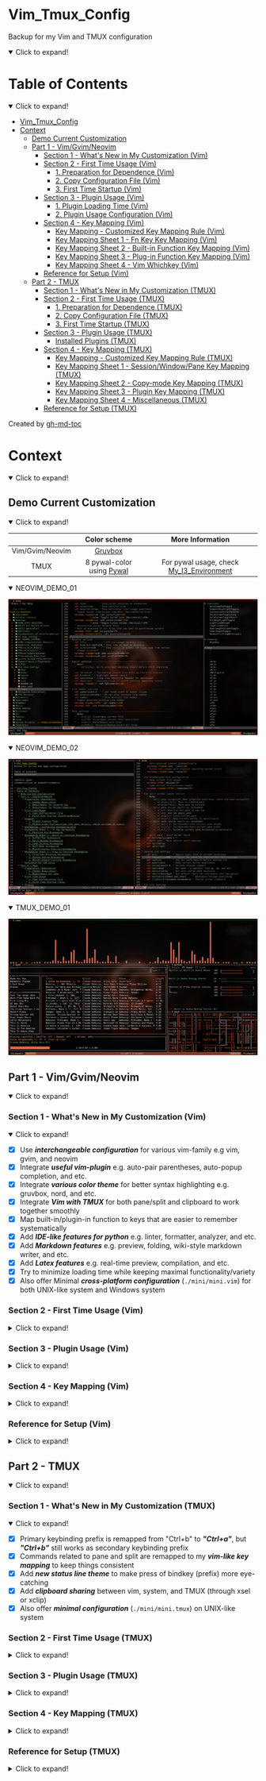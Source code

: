 # Vim_Tmux_Config
Backup for my Vim and TMUX configuration

<details open>
<summary>Click to expand!</summary>

Table of Contents
=================
<details open>
<summary>Click to expand!</summary>

* [Vim_Tmux_Config](#vim_tmux_config)
* [Context](#context)
   * [Demo Current Customization](#demo-current-customization)
   * [Part 1 - Vim/Gvim/Neovim](#part-1---vimgvimneovim)
      * [Section 1 - What's New in My Customization (Vim)](#section-1---whats-new-in-my-customization-vim)
      * [Section 2 - First Time Usage (Vim)](#section-2---first-time-usage-vim)
         * [1. Preparation for Dependence (Vim)](#1-preparation-for-dependence-vim)
         * [2. Copy Configuration File (Vim)](#2-copy-configuration-file-vim)
         * [3. First Time Startup (Vim)](#3-first-time-startup-vim)
      * [Section 3 - Plugin Usage (Vim)](#section-3---plugin-usage-vim)
         * [1. Plugin Loading Time (Vim)](#1-plugin-loading-time-vim)
         * [2. Plugin Usage Configuration (Vim)](#2-plugin-usage-configuration-vim)
      * [Section 4 - Key Mapping (Vim)](#section-4---key-mapping-vim)
         * [Key Mapping - Customized Key Mapping Rule (Vim)](#key-mapping---customized-key-mapping-rule-vim)
         * [Key Mapping Sheet 1 - Fn Key Key Mapping (Vim)](#key-mapping-sheet-1---fn-key-key-mapping-vim)
         * [Key Mapping Sheet 2 - Built-in Function Key Mapping (Vim)](#key-mapping-sheet-2---built-in-function-key-mapping-vim)
         * [Key Mapping Sheet 3 - Plug-in Function Key Mapping (Vim)](#key-mapping-sheet-3---plug-in-function-key-mapping-vim)
         * [Key Mapping Sheet 4 - Vim Whichkey (Vim)](#key-mapping-sheet-4---vim-whichkey-vim)
      * [Reference for Setup (Vim)](#reference-for-setup-vim)
   * [Part 2 - TMUX](#part-2---tmux)
      * [Section 1 - What's New in My Customization (TMUX)](#section-1---whats-new-in-my-customization-tmux)
      * [Section 2 - First Time Usage (TMUX)](#section-2---first-time-usage-tmux)
         * [1. Preparation for Dependence (TMUX)](#1-preparation-for-dependence-tmux)
         * [2. Copy Configuration File (TMUX)](#2-copy-configuration-file-tmux)
         * [3. First Time Startup (TMUX)](#3-first-time-startup-tmux)
      * [Section 3 - Plugin Usage (TMUX)](#section-3---plugin-usage-tmux)
         * [Installed Plugins (TMUX)](#installed-plugins-tmux)
      * [Section 4 - Key Mapping (TMUX)](#section-4---key-mapping-tmux)
         * [Key Mapping - Customized Key Mapping Rule (TMUX)](#key-mapping---customized-key-mapping-rule-tmux)
         * [Key Mapping Sheet 1 - Session/Window/Pane Key Mapping (TMUX)](#key-mapping-sheet-1---sessionwindowpane-key-mapping-tmux)
         * [Key Mapping Sheet 2 - Copy-mode Key Mapping (TMUX)](#key-mapping-sheet-2---copy-mode-key-mapping-tmux)
         * [Key Mapping Sheet 3 - Plugin Key Mapping (TMUX)](#key-mapping-sheet-3---plugin-key-mapping-tmux)
         * [Key Mapping Sheet 4 - Miscellaneous (TMUX)](#key-mapping-sheet-4---miscellaneous-tmux)
      * [Reference for Setup (TMUX)](#reference-for-setup-tmux)

Created by [gh-md-toc](https://github.com/ekalinin/github-markdown-toc)

</details>

# Context
<details open>
<summary>Click to expand!</summary>

## Demo Current Customization
<details open>
<summary>Click to expand!</summary>

|                 | Color scheme                                                     | More Information                                                                           |
| :-------------: | :--------------------------------------------------------------: | :----------------------------------------------------------------------------------------: |
| Vim/Gvim/Neovim | [Gruvbox](https://github.com/morhetz/gruvbox)                    |                                                                                            |
| TMUX            | 8 pywal-color using [Pywal](https://github.com/dylanaraps/pywal) | For pywal usage, check [My_I3_Environment](https://github.com/JordanWu1997/I3_Sway_Config) |

<details open>
<summary>NEOVIM_DEMO_01</summary>

![alt text](./demo/NEOVIM_DEMO_01.png "Title")

</details>

<details open>
<summary>NEOVIM_DEMO_02</summary>

![alt text](./demo/NEOVIM_DEMO_02.png "Title")

</details>

<details open>
<summary>TMUX_DEMO_01</summary>

![alt text](./demo/TMUX_DEMO_01.png "Title")

</details>
</details>

## Part 1 - Vim/Gvim/Neovim
<details open>
<summary>Click to expand!</summary>

### Section 1 - What's New in My Customization (Vim)
<details open>
<summary>Click to expand!</summary>

- [x] Use **_interchangeable configuration_** for various vim-family e.g vim, gvim, and neovim
- [x] Integrate **_useful vim-plugin_** e.g. auto-pair parentheses, auto-popup completion, and etc.
- [x] Integrate **_various color theme_** for better syntax highlighting e.g. gruvbox, nord, and etc.
- [x] Integrate **_Vim with TMUX_** for both pane/split and clipboard to work together smoothly
- [x] Map built-in/plugin-in function to keys that are easier to remember systematically
- [x] Add **_IDE-like features for python_** e.g. linter, formatter, analyzer, and etc.
- [x] Add **_Markdown features_** e.g. preview, folding, wiki-style markdown writer, and etc.
- [x] Add **_Latex features_** e.g. real-time preview, compilation, and etc.
- [x] Try to minimize loading time while keeping maximal functionality/variety
- [x] Also offer Minimal **_cross-platform configuration_** (`./mini/mini.vim`) for both UNIX-like system and Windows system

</details>

### Section 2 - First Time Usage (Vim)
<details>
<summary>Click to expand!</summary>

#### 1. Preparation for Dependence (Vim)

1. Common Requirement
- __Git__ [for plugin installation]
    ```bash
    #\ For Fedora
    dnf install git
    ```
- __Curl__ [for plugin manager setup]
    ```bash
    #\ For Fedora
    dnf install curl
    ```

2. Requirement for Diverse Vim
- __Vim__
    - version >= __7.0__
    - clipboard option is on (+clipboard) [for sharing system clipboard]
    - python3 option is on (+python3/dyn) [for python completion]
    ```bash
    #\ Check vim version and other options
    vim --version
    ```
- __Gvim__
    - version >= __7.0__
    - gvim already shipped with clipboard and python3 options
    ```bash
    #\ Check gvim version and other options
    vim --version
    ```
- __Neovim__
    - version >= __0.4__
    - neovim already shipped with clipboard and python3 options
    ```bash
    #\ Check nvim version and other options
    nvim --version
    ```
3. Requirement for Python Completion
- __ipython__ (version >= __7.20__) [python consoler]
    ```bash
    #\ Python3
    pip install ipython
    ```
- __jedi__ for jedi [python code analyzer]
    ```bash
    #\ Python3
    pip install jedi
    ```
- __pynvim__ for deoplete neovim plugin usage [python code analyzer]
    ```bash
    #\ Python3
    pip install pynvim
    ```
- __ipdb__ for ipdb [python breakpoint maker]
    ```bash
    #\ Python3
    pip install ipdb
    ```

4. Requirements for Basic Latex Compilation
- __texlive__ [latex suite]
    ```bash
    #\ For Fedora
    dnf install texlive-scheme-basic
    ```

5. Requirements for Latex/Markdown Viewer
- __Web browser with markdown extension__ (e.g. google-chrome, Firefox, and etc.) [for markdown preview]
    ```bash
    #\ For Fedora
    dnf install firefox
    ```
- __PDF viewer__ (e.g. zathura, Okular) [for latex preview]
    ```bash
    #\ For Fedora
    dnf install zathura*
    ```

#### 2. Copy Configuration File (Vim)
- __Vim/Gvim__
    1. copy `vimrc` to `$HOME` (current user's home)
    2. rename `vimrc` to `.vimrc`
    ```bash
    cp vimrc $HOME/.vimrc
    ```
- __Neovim__
    1. copy `vimrc` to `$HOME/.config/nvim` (create one if not exists)
    2. rename `vimrc` to `init.vim`
    ```bash
    mkdir -p $HOME/.config/nvim
    cp vimrc $HOME/.config/nvim/init.vim
    ```

#### 3. First Time Startup (Vim)
- Following installation should start automatically at the first time startup
    1. vim-plug (plug manager) installation via __curl__
        - If not working, try manually install vim-plug (also within this repository)
            ```bash
            #For vim/gvim
            cp -r vim/autoload $HOME/.vim
            #For neovim
            cp -r vim/autoload $HOME/.config/nvim
            ```
    2. vim plugin installation via __vim-plug__
        - If not working, try manually install vim-Plug
            ```bash
            #In vim command line mode
            :Pluginstall
            ```

</details>

### Section 3 - Plugin Usage (Vim)
<details>
<summary>Click to expand!</summary>

#### 1. Plugin Loading Time (Vim)
- Enable too much plugins may slow down your vim. You can check your loading time with following command
- For managing plugins enable/disable, see next section (Plugin usage configuration)
```bash
#For vim/gvim
vim --startuptime /tmp/startup.log FILE_TO_TEST +q && vim /tmp/startup.log
#For neovim
vim --startuptime /tmp/startup.log FILE_TO_TEST +q && vim /tmp/startup.log
```

#### 2. Plugin Usage Configuration (Vim)
for more details, check sections in vimrc

- Plugin usage can be configured in the first section of vimrc
    ```vim
    " ============================================================================
    " Vim and Neovim settings
    " ============================================================================
    " Select vim-plug to load, set GUI color (real color) support, and etc.
    " Assign 0 to disable plug option
    ```
- Detect using neovim or not (automatic detection)
    - Neovim is better for loading tons of plugins
    - Neovim configuration path is different from vim
    - If using vim, `vim-hug-neovim-rpc` plug will be loaded to bridge vim and neovim
    ```vim
    " Use vim or neovim (Auto-detect)
    let USING_NEOVIM = has('nvim')
    let USING_VIM = !USING_NEOVIM
    ```
- Check if using vim 8.0 or higher
    - If vim version is less than 8.0, some function is not available (e.g. terminal)
    - Required for
        - [Built-in] terminal mode
        - [Plug-in] vim-polyglot (multi-language support)
        - [Plug-in] ale (multi-languages syntax highlight)
    ```vim
    " Check if vim version >= 8.0 (also for neovim >= 0.5)
    let USING_VIM8 = 1
    ```
- Customize vim color scheme
    - For fancy symbol support, nerd font is needed (check https://github.com/ryanoasis/nerd-fonts )
    - For pywal theme support, pywal is needed (check https://github.com/dylanaraps/pywal ),
      also remember to change the directory path to your $HOME/.cache/wal
    ```vim
    " Customize vim theme (Include colorscheme and statusline)
    let USING_CUSTOMIZED_THEME = 1
    " Fancy symbols (Mainly affect lightline and nerdtree icon)
    let USING_FANCY_SYMBOLS = 1
    " Wal theme support (Xresources colortheme support, check pywal)
    "let USING_WAL_THEME = isdirectory('/home/jordankhwu/.cache/wal')
    let USING_WAL_THEME = 0
    ```
- Extra vim-plug
    - Extra plug for productivity (or enhance vim-built in function)
    - Including
        - [Plug-in] goyo (distraction-free editor)
        - [Plug-in] limelight (light-off with goyo)
        - [Plug-in] vim-startify (start page for empty buffer)
        - [Plug-in] vimwiki (markdown wiki in vim)
        - [Plug-in] yankring (clipboard history)
        - [Plug-in] vim-peekaboo (vim register viewer/manager)
        - [Plug-in] vim-markbar (vim mark viewer/manager)
        - [Plug-in] vim-easymotion (physical movement)
        - [Plug-in] AutoComplPop (auto completion pop-up)
        - [Plug-in] FixedTaskList (find TODO tag in vim)
        - [Plug-in] vim-hexokinase (hex color code color highlight support)
    ```vim
    " Extra vim-plug (Include easymotion, yankring, autocolpop, and etc.)
    let USING_EXTRA_PLUG = 1
    ```
- Coding tool vim-plug
    - Tools for coding, git, language syntax highlight
    - Including
        - [Plug-in] vim-polyglot (multi-language support)
        - [Plug-in] ale (multi-language syntax highlight)
        - [Plug-in] neoformat (code formatter)
        - [Plug-in] rainbow (pair bracket highlight)
        - [Plug-in] indentLine (indent line indicator)
        - [Plug-in] vim-indent-guides (indent highlight)
        - [Plug-in] vim-indent-object (add indent object to vim)
        - [Plug-in] vim-visual-multi (multiple cursors)
        - [Plug-in] vim-fugitive (git toolbox)
        - [Plug-in] vim-gitgutter (git diff highlight)
    ```vim
    " Coding tools vim-plug (Include syntax support, git function, and etc.)
    let USING_CODING_TOOL_PLUG = 1
    ```
- Python completion vim-plug
    - Tools for python completion
    - Requirements must be satisfied (check python completion preparation at the first session)
    - Including
        - [Plug-in] nvim-yarp (yet another remote plugin framework for neovim)
        - [Plug-in] vim-hug-neovim-rpc (plugin bridge from neovim to vim)
        - [Plug-in] deoplete-jedi (python completion)
        - [Plug-in] jedi-vim (definition and feature finder)
    ```vim
    " Python Completion (Use deoplete and jedi, neovim is recommended to be used)
    let USING_PYTHON_COMPLETION = 1
    " Python that used to install jedi, pynvim and python packages for completion
    let PYTHON_FOR_COMPLETION = '/usr/bin/python'
    ```
- Python skeleton file
    - Add preset python skeleton file for new created `.py` python file
    - If you use different skeleton file, please change `s:PYTHON_SKELETON` variable
    ```vim
    " Add python skeleton file for new created .py python file
    let USING_PYTHON_SKELETON = 1
    " Python Skeleton file
    let s:PYTHON_SKELETON = '$HOME/Desktop/Vim_Tmux_Config/share/skeleton.py'
    ```
- GUI support
    - Functions for external GUI software
    - Requires
        - Latex previewer
        - Markdown previewer
    ```vim
    " Support of external GUI software (e.g. Okular, Google-chrome, and etc.)
    let USING_GUI_SOFTWARE = 1
    " Web browser for markdown preview
    let WEBBROWSER = 'brave-browser'
    ```

</details>

### Section 4 - Key Mapping (Vim)
<details>
<summary>Click to expand!</summary>

#### Key Mapping - Customized Key Mapping Rule (Vim)
<details open>
<summary>Click to expand!</summary>

> _1. Key Mapping should not be much different from the original VIM_
- To make life easier instead of filled up with bloated key mapping
> _2. Every function (motion) should start with a leader key for most of time_
- To prevent conflict with built-in hotkey or other program hotkeys
- In this configuration, leader key is __SPACE__ key
> 3. _Key mapping should be related to the name of the function_
- Make it easier to remember or connect with configuration
- e.g. "wrap toggle" function is mapped to `[Space]`+`[w]`+`[p]`

</details>

#### Key Mapping Sheet 1 - Fn Key Key Mapping (Vim)
<details>
<summary>Click to expand!</summary>

1. Function Key Key Mapping

| VIM-Mode | Key Mapping      | Function                        | Description                      | Note                                              |
| :------: | :--------------: | :-----------------------------: | :------------------------------: | :-----------------------------------------------: |
| N/V      | `[F1]`           | Vim help page                   | Vim help page (help.txt)         | Built-in function                                 |
| N/V      | `[F3]`           | Toggle NerdTree                 | On/Off NerdTree plugin           |                                                   |
| N/V      | `[LK]`+`[F3]`    | NerdTree current file           | Show current file location       |                                                   |
| N/V      | `[F4]`           | Toggle Tagbar                   | On/Off Tagbar plugin             |                                                   |
| N/V      | `[LK]`+`[F4]`    | Markdown/Latex previewer        | Open external Viewer             | Only for .md or .tex file                         |
| N/V      | (`[LK]`)+`[F5]`  | Toggle (Rel)/Abs line number    | On/Off rel/abs line number       |                                                   |
| N/V      | `[F6]`           | Toggle fold column (short-4)    | On/Off fold column (short-4)     | For easier code fold visualization                |
| N/V      | `[LK]`+`[F6]`    | Toggle fold column (long-8)     | On/Off fold column (long-8)      | For easier code fold visualization                |
| N/V      | `[F7]`           | Toggle show line border         | On/Off highlight 79th character  | VIM recommends at most 78 characters for one line |
| N/V      | `[LK]`+`[F7]`    | Toggle show line border         | On/Off highlight 79th column     | VIM recommends at most 78 characters for one line |
| N/V      | `[F8]`           | Toggle highlight comment        | On/Off highlight code comment    | Assign brighter color to comment to highlight it  |
| N/V      | `[LK]`+`[F8]`    | Toggle highlight fold           | On/Off highlight  vim fold       | Assign brighter color to comment to highlight it  |
| N/V      | `[F9]`           | Toggle indent highlight (line)  | On/Off indent highlight (line)   |                                                   |
| N/V      | `[LK]`+`[F9]`    | Toggle indent highlight (block) | On/Off indent highlight (block)  |                                                   |
| N/V      | (`[LK]`)+`[F10]` | (Load)/Save vim layout          | Load/Save vim layout             | Including pane split, folds, and etc.             |
| N/V      | (`[LK]`)+`[F11]` | (Off)/On synchronized cursor    | Off/On synchronized cursor       | Need to execute in every panes to synchronize     |
| N/V      | (`[LK]`)+`[F12]` | (Exit)/Enter terminal mode      | Exit/Enter terminal mode         |                                                   |

</details>

#### Key Mapping Sheet 2 - Built-in Function Key Mapping (Vim)
<details>
<summary>Click to expand!</summary>

1. Arg/Buffer/Tab Key Mapping

| VIM-Mode | Key Mapping                    | Function                        | Description                | Note                                               |
| :------: | :----------------------------: | :-----------------------------: | :------------------------: | :------------------------------------------------: |
| N/V      | `[LK]`+`[b]`+`[a/d/e]`         | Add/Delete/Edit new buffer      | Add/Delete/Edit new buffer | Here b for (b)uffer. Edit action will switch focus |
| N/V      | `[LK]`+`[b]`+`[n/p]`           | Go to next/prev buffer          | Go to next/prev buffer     |                                                    |
| N/V      | `[LK]`+`[a]`+`[a/d/e]`         | Add/Delete/Edit current to args | Add/Delete current to args | Here a for (a)rg. Edit action will switch focus    |
| N/V      | `[LK]`+`[a]`+`[n/p]`           | Go to next/prev arg             | Go to next/prev arg        |                                                    |
| N/V      | `[LK]`+`[t]`+`[a/d/e]`         | Add/Delete/Edit new tab         | Add/Delete new tab         | Here f for (t)ab. Edit action will switch focus    |
| N/V      | `[LK]`+`[t]`+`[n/p]`           | Go to next/prev tab             | Go to next/prev tab        |                                                    |
| N/V      | `[LK]`+`[t]`+`[Shift]`+`[n/p]` | Move tab to next/prev tab       | Move tab to next/prev tab  |                                                    |

2. Split/Window Key Mapping

| VIM-Mode | Key Mapping                          | Function                          | Description                        | Note                                                        |
| :------: | :----------------------------------: | :-------------------------------: | :--------------------------------: | :---------------------------------------------------------: |
| N/V      | `[Ctrl]`+`[w]`+`[s/v]`               | Add new split Horizontal/Vertical | Add new split Horizontal/Vertical  |                                                             |
| N/V      | `[Ctrl]`+`[h/j/k/l]`                 | Move between vim splits           | Move between splits (L/D/U/R)      | With plugin, you can move between TMUX panes and VIM splits |
| N/V      | `[Ctrl]`+`[w]`+`[h/j/k/l]`           | Move between vim splits           | Move between splits (L/D/U/R)      |                                                             |
| N/V      | `[Ctrl]`+`[w]`+`[Shift]`+`[h/j/k/l]` | Move current split (L/D/U/R)      | Move current split (L/D/U/R)       |                                                             |
| N/V      | `[Ctrl]`+`[w]`+`[Shift]`+`[t]`       | Move current split to new tab     | Move current split to new tab      |                                                             |
| N/V      | `[Alt]`+`[h/j/k/l]`                  | Resize current split size         | Resize current split size          |                                                             |
| N/V      | `[Ctrl]`+`[w]`+`[=]`                 | Re-split splits equally           | Re-split splits equally            | Here =(equal sign) for equally split                        |
| N/V      | `[LK]`+`[r]`+`[1/2]`                 | Resize current split to 10/20rows | Resize current split to 10/20 rows | For VIM terminal pane resize                                |

3. Code Folding Key Mapping

| VIM-Mode | Key Mapping             | Function                     | Description                              | Note         |
| :------: | :---------------------: | :--------------------------: | :--------------------------------------: | :----------: |
| N/V      | (`[LK]`)+`[F10]`        | Load/Save layout and folding | Load/Save current split and code folding |              |
| N/V      | `[z]`+`[k/j]`           | Go to Prev/Next folding      | Go to Prev/Next folding                  | Vim built-in |
| N/V      | `[z]`+`[o/c]`           | Open/Close current folding   | Open/Close current folding               | Vim built-in |
| N/V      | `[z]`+`[Shift]`+`[r/m]` | Show/Close all foldings      | Show/Close all foldings                  | Vim built-in |
| V        | `[Shift]`+`[k/j]`       | Move selection block up/down | Move selection block up/down             |              |

4. Diff Mode Key Mapping

| VIM-Mode | Key Mapping          | Function                           | Description                        | Note                                        |
| :------: | :------------------: | :--------------------------------: | :--------------------------------: | :-----------------------------------------: |
| N/V      | `[LK]`+`[d]`+`[s/v]` | Add diff split Horizontal/Vertical | Add diff split Horizontal/Vertical |                                             |
| N/V      | `[Lk]`+`[d]`+`[j/k]` | Jump to next/prev diff             | Jump to next/prev diff             |                                             |
| N/V      | `[Lk]`+`[d]`+`[g]`   | Get diff from neighbor pane        | Get diff from neighbor pane        | Recommend to use with visual mode selection |
| N/V      | `[Lk]`+`[d]`+`[p]`   | Put diff to neighbor pane          | Put diff to neighbor pane          | Recommend to use with visual mode selection |
| N/V      | `[Lk]`+`[d]`+`[u]`   | Update diff                        | Update diff                        |                                             |

5. Spell Mode Key Mapping

| VIM-Mode | Key Mapping              | Function                                   | Description                                | Note                              |
| :------: | :----------------------: | :----------------------------------------: | :----------------------------------------: | :-------------------------------: |
| N/V      | `[LK]`+`[s]`+`[l]`       | Toggle spell mode                          | Toggle spell mode                          | Here sl for (s)pel(l)             |
| N/V      | `[LK]`+`[s]`+`[j/k]`     | Jump to next/prev bad word                 | Jump to prev/next bad word                 |                                   |
| N/V      | `[LK]`+`[s]`+`[a]`+`[g]` | Add word to good word list spell mode      | Add word to good word list spell mode      | Here a for (a)dd, g for (g)ood    |
| N/V      | `[LK]`+`[s]`+`[r]`+`[g]` | Remove word from good word list spell mode | Remove word from good word list spell mode | Here r for (r)emove, g for (g)ood |
| N/V      | `[LK]`+`[s]`+`[a]`+`[b]` | Add word to bad word list spell mode       | Add word to bad word list spell mode       | Here a for (a)dd, b for (b)ad     |
| N/V      | `[LK]`+`[s]`+`[r]`+`[b]` | Remove word from bad word list spell mode  | Remove word from bad word list spell mode  | Here r for (r)emove, b for (b)ad  |

6. Quickfix/Location List Key Mapping

| VIM-Mode | Key Mapping              | Function                                | Description                                 | Note                                 |
| :------: | :----------------------: | :-------------------------------------: | :-----------------------------------------: | :----------------------------------: |
| N        | `[LK]`+`[c/e]`+`[g]`     | call built-in vimgrep/lvimgrep function | search like grep and store results in lists |                                      |
| N        | `[LK]`+`[c/e]`+`[o]`     | toggle quickfix/location list pane      | toggle quickfix/location list pane          | built-in: copen/cclose, lopen/lclose |
| N        | `[LK]`+`[c/e]`+`[j/k]`   | go to next/prev quickfix/location item  | go to next/prev quickfix/location item      | built-in: cnext/cprev, lnext/lprev   |
| N        | `[LK]`+`[c]`+`[d]`       | call cdo for items in quickfix list     | call cdo for items in quickfix list         | like argdo, bdo for args and buffers |

7. Miscellaneous Function Key Mapping

| VIM-Mode | Key Mapping          | Function                          | Description                       | Note                                       |
| :------: | :------------------: | :-------------------------------: | :-------------------------------: | :----------------------------------------: |
| I        | `[k]`+`[j]`          | Esc (escape form insert mode)     | Esc (escape form insert mode)     |                                            |
| N/V      | `[Shift]`+`[k]`      | Search current word in manual     | Search current word in manual     |                                            |
| N/V      | `[Alt]`+`[/]`        | Toggle search highlight           | On/Off search highlight           |                                            |
| N/V      | `[LK]`+`[w]`+`[p]`   | Toggle line wrap                  | On/Off line wrap                  | Here wp for (w)ra(p)                       |
| N/V      | `[LK]`+`[c]`+`[l]`   | Toggle list characters show-up    | On/Off list characters show-up    | Here cl for (c)haracter (l)ist             |
| N/V      | `[LK]`+`[m]`+`[k]`   | Show all vim marks                | Show all vim marks                | Here mk for (m)ar(k)                       |
| N/V      | `[LK]`+`[r]`+`[r]`   | Show all vim registers            | Show all vim registers            | Here re for (r)egiste(r)                   |
| N/V      | `[LK]`+`[a]`+`[b]`   | Show all vim abbreviates          | Show all vim abbreviates          | Here ab for (a)(b)breviate                 |
| N/V      | `[LK]`+`[c]`+`[h/v]` | Toggle Horizontal/Vertical cursor | On/Off Horizontal/Vertical cursor |                                            |
| N/V      | `[LK]`+`[g]`+`[o/i]` | Show all cursor jump              | Show all cursor jump              | `[g/Ctrl]`+`[o/i]` jump backwards/forwards |
| N/V      | `[LK]`+`[g]`+`[;/,]` | Show all file change              | Show all file change              | `[g]`+`[;/,]` go to earlier/later change   |

</details>

#### Key Mapping Sheet 3 - Plug-in Function Key Mapping (Vim)
<details>
<summary>Click to expand!</summary>

1. File/Code Browsing Key Mapping
- Note: Fzf is needed for file browsing

| VIM-Mode | Key Mapping                     | Function                              | Description                           | Note                                    |
| :------: | :-----------------------------: | :-----------------------------------: | :-----------------------------------: | :-------------------------------------: |
| N/V      | `[F3]`                          | Nerdtree Current Files                | Show current file location            |                                         |
| N/V      | `[LK]`+`[F3]`                   | Toggle Nerdtree                       | On/Off NerdTree plugin                |                                         |
| N        | `[s/v]`                         | Open file in split/vsplit pane        | Open file in split/vsplit pane        | In NERDTree pane                        |
| N        | (`[Shift]`)+`[t]`               | Open file in new tab (silently)       | Open file in new tab (silently)       | In NERDTree pane                        |
| N        | `[g]`+`[s/v]`                   | Preview file in split/vsplit pane     | Preview file in split/vsplit pane     | In NERDTree pane                        |
| N        | `[c]`+`[d]`                     | Change pwd to selected location       | Change pwd to selected location       | In NERDTree pane                        |
| N        | `[Shift]`+`[c]`+`[Shift]`+`[d]` | Change tree root to selected location | Change tree root to selected location | In NERDTree pane                        |
| N        | (`[Shift]`)+`[o/x]`             | Open/Close folds (recursively)        | Open/Close folds (recursively)        | In NERDTree pane                        |
| N/V      | `[LK]`+`[u]`+`[t]`              | Toggle Undotree                       | On/Off Undotree (visualizer) plugin   | Vim built-in undotree visualizer        |
| N/V      | `[LK]`+`[F4]`                   | Toggle Tagbar                         | On/Off Tagbar plugin                  |                                         |
| N        | `[p]`                           | Preview tags within Tagbar            | Preview tags within Tagbar            | In Tagbar pane                          |
| N        | `[d]`                           | Show definition of tags               | Show definition of tags               | In Tagbar pane                          |
| N        | `[o]``                          | Toggle folds                          | Toggle folds                          | In Tagbar pane                          |
| N        | `[LK]`+`[f]`+`[f]`+`[s]`        | List files under input directory      | List files under input directory      |                                         |
| N        | `[LK]`+`[f]`+`[l]`+`[c]`        | Locate files matched input            | Locate files matched input name       | Use system locate command               |
| N        | `[LK]`+`[f]`+`[r]`+`[g]`        | Find files with input pattern         | Find files matched input pattern      | Use system ripgrep command              |
| N        | `[LK]`+`[f]`+`[f]`+`[t]`        | Select file type for current file     | Select file type for current file     |                                         |
| N        | `[LK]`+`[f]`+`[c]`+`[d]`        | Show all command in vim now　         | Show all command in vim now           | 　                                      |
| N        | `[LK]`+`[f]`+`[n]`+`[m]`        | Show all normal mode mapping          | Show all normal mode mapping          |                                         |
| N        | `[LK]`+`[f]`+`[h]`+`[t]`        | Show all helptags in vim-help         | Show all helptags in vim-help         |                                         |
| N        | `[LK]`+`[f]`+`[q]`+`[f]`        | Show build-in quickfix list           | Show build-in quickfix list           | vim quickfix list                       |
| N        | `[LK]`+`[f]`+`[l]`+`[l]`        | Show build-in location list           | Show build-in location list           | vim location list                       |
| N        | `[LK]`+`[f]`+`[c]`+`[l]`        | Show build-in change list             | Show build-in change list             | `./vim/patch/fzf_patch.vim` is required |
| N        | `[LK]`+`[f]`+`[j]`+`[l]`        | Show build-in jump list               | Show build-in jump list               | `./vim/patch/fzf_patch.vim` is required |

2. Python Coding Key Mapping
- Note: Jedi is needed for python code analysis (Check https://github.com/davidhalter/jedi )
- Note: All below functions only work in .py files

| VIM-Mode | Key Mapping                  | Function                      | Description                       | Note                         |
| :------: | :--------------------------: | :---------------------------: | :-------------------------------: | :-------------------------:  |
| N/V      | `[Shift]`+`[k]`              | Search current word in doc    | Search current word in python doc |                              |
| N/V      | `[LK]`+`[p]`+`[n]`           | Find current word occurrences | Find current word occurrences     | Here p for (p)ython          |
| N/V      | `[LK]`+`[p]`+`[a]`           | Find current word assignment  | Find current word assignment      |                              |
| N/V      | `[LK]`+`[p]`+`[d]`           | Show current word definition  | Show current word definition      |                              |
| N/V      | `[LK]`+`[p]`+`[m]`           | Show current word init.py     | Show current word init.py         |                              |
| N/V      | `[LK]`+`[p]`+`[Shift]`+`[m]` | Show input module init.py     | Show input module init.py         |                              |
| N        | `[LK]`+`[p]`+`[i]`           | Run import module formatter   | Run isort formatter (for modules) | isort needs to be installed  |
| N        | `[LK]`+`[p]`+`[y]`           | Run code formatter            | Run yapf formatter (for formats)  | pyment needs to be installed |
| N/V      | `[LK]`+`[p]`+`[t]`+`[d]`     | Run pyment (default: reST)    | Run pyment (default: reST)        | pyment needs to be installed |
| N/V      | `[LK]`+`[p]`+`[t]`+`[g]`     | Run pyment (google)           | Run pyment (google style)         | pyment needs to be installed |
| N/V      | `[LK]`+`[p]`+`[t]`+`[j]`     | Run pyment (javadoc)          | Run pyment (javadoc style)        | pyment needs to be installed |
| N/V      | `[LK]`+`[p]`+`[t]`+`[n]`     | Run pyment (numpydoc)         | Run pyment (numpydoc style)       | pyment needs to be installed |

3. Miscellaneous Function Key Mapping
- Useful tool (Note: startup by default)

| VIM-Mode | Key Mapping                        | Function                        | Description                           | Note                      |
| :------: | :--------------------------------: | :-----------------------------: | :-----------------------------------: | :-----------------------: |
| N/V      | `[LK]`+`[c]`+`[c/y]`               | Comment (and copy) current line | Comment (and copy) current line       | NerdCommenter             |
| N/V      | `[LK]`+`[c]`+`[u]`                 | Uncomment current line          | Uncomment current line                | NerdCommenter             |
| N/V      | `[LK]`+`[Shift]`+`["]`             | Select vim pane                 | Select vim pane in tabs and splits    | vim-choosewin             |
| N/V      | `[LK]`+`[z]`                       | Toggle maximize current split   | On/Off maximize current split         | vim-maximizer             |
| N/V      | `[Ctrl]`+`[w]`+`[z]`               | Toggle maximize current split   | On/Off maximize current split         | vim-maximizer             |
| N/V      | `[y]`+`[s]`+`[a]`+`[w]`+`["]`      | Add wrapped quotation/bracket   | From word to "word"                   | vim-surrounder            |
| N/V      | `[d]`+`[s]`+`[a]`+`[w]`+`["]`      | Del wrapped quotation/bracket   | From "word" to word                   | vim-surrounder            |
| N/V      | `[c]`+`[s]`+`[']`+`["]`            | Change quotation/bracket        | From 'word' to "word"                 | vim-surrounder            |
| N/V/I    | `[LK]`+`[`]`                       | Toggle auto-completion pop-up   | On/Off auto-completion pop-up         | autocomplpop              |
| N/V/I    | `[Alt]`+`[']`                      | Toggle auto-pair                | On/Off auto-pair quotation/bracket    | auto-pairs                |
| N/V/I    | `[Alt]`+`[;]`                      | Jump to next pairs              | Jump to next paired quotation/bracket | auto-pairs                |
| I        | `[Alt]`+`[w]`                      | Auto-pair fastwrap              | Auto-pair fastwrap current pairs      | Example: ()test -> (test) |
| N/V      | `[LK]`+`[c]`+`[w]`                 | Highlight current word          | Highlight current word and its twins  | vim-current-word          |
| N        | `[LK]`+`[w]`+`[Shift]`+`[i]`       | Open vimwiki index page         | Open vimwiki index page               | vimwiki                   |
| N        | `[LK]`+`[w]`+`[d]`+`[Shift]`+`[i]` | Open vimwiki diary index page   | Open vimwiki diary index page         | vimwiki                   |

- Extra plug (Note: "let using_extra_plug = 1" must be set in vimrc)

| VIM-Mode | Key Mapping        | Function                     | Description                  | Note           |
| :------: | :----------------: | :--------------------------: | :--------------------------: | :------------: |
| N        | `[LK]`+`[h/j/k/l]` | Quick move in four direction | Quick move in four direction | vim-easymotion |
| N        | `[LK]`+`[/]`       | Search and then move         | Search and then move         | vim-easymotion |
| N/V      | `[LK]`+`[y]`+`[s]` | Show yank history            | Show yank history            | yankring       |
| N/V      | `[y]`+`[n/p]`      | Paste next/prev clipped item | Paste next/prev clipped item | yankring       |
| N/V      | `[LK]`+`[g]`+`[y]` | Distraction-free mode        | Distraction-free mode        | goyo           |

- Coding tool (Note: "let using_coding_tool_plug = 1" must be set in vimrc)

| VIM-Mode | Key Mapping                           | Function                        | Description                                        | Note                                                          |
| :------: | :-----------------------------------: | :-----------------------------: | :------------------------------------------------: | :-----------------------------------------------------------: |
| N        | `[Alt]`+`[n]`                         | Enter visual-multi mode         | Enter visual-multi mode with selected word         | Press n to next word; q to ignore word, Q to erase word mark  |
| N        | `[Alt]`+`[a]`                         | Enter visual-multi mode         | Enter visual-multi mode with all selected word     | Press n to next word; q to ignore word, Q to erase word mark  |
| N        | `[Alt]`+`[Shift]`+`[j/k]`             | Add vertical multi-cursor       | Enter visual-multi mode and add vertical cursor    |                                                               |
| N/V      | `[LK]`+`[e]`+`[l]`                    | Toggle ALE                      | On/Off ALE                                         | Enabled at startup for code files. Here e for al(e)           |
| N/V      | `[LK]`+`[e]`+`[j/k]`                  | Go to Next/Prev ALE linter hint | Go to Next/Prev ALE linter hint                    | Here e for al(e)                                              |
| N/V      | `[LK]`+`[g]`+`[g]`                    | Toggle GitGutter                | On/Off GitGutter                                   | Disabled at startup                                           |
| N/V      | `[LK]`+`[g]`+`[h]`+`[s/l/n]`          | Toggle GitGutter highlight      | Toggle GitGutter highlight symbol/line/line number |                                                               |
| N/V      | `[LK]`+`[g]`+`[j/k]`                  | Go to Next/Prev git hunks       | Go to Next/Prev git hunks                          | Hunk means changed block                                      |
| N/V      | `[LK]`+`[g]`+`[Shift]`+`[p]`          | Hunk preview (before changed)   | Hunk preview (before changed)                      | Here p for (p)review                                          |
| N/V      | `[LK]`+`[g]`+`[Shift]`+`[f]`          | Fold all unchanged lines        | Fold all unchanged lines                           |                                                               |
| N/V      | `[LK]`+`[g]`+`[Shift]`+`[s]`          | Stage current hunk              | Stage current hunk                                 | Here s for (s)tage                                            |
| N/V      | `[LK]`+`[g]`+`[Shift]`+`[u]`          | Restore current hunk            | Restore current hunk                               | Like git restore                                              |
| N/V      | `[LK]`+`[g]`+`[s]`                    | Summary of current git repo     | Summary of current git repo                        | Here s for (s)ummary                                          |
| N/V      | `[LK]`+`[g]`+(`[Shift]`)+`[d]`        | Git diff (all unstaged files)   | Git diff (all unstaged files)                      |                                                               |
| N/V      | `[LK]`+`[g]`+(`[Shift]`)+`[a]`        | Git add (all unstaged files)    | Git add (all unstaged files)                       |                                                               |
| N/V      | `[LK]`+`[g]`+(`[Shift]`)+`[c]`        | Git commit all staged files     | Git commit all staged files)                       |                                                               |
| N/V      | `[LK]`+`[g]`+`[Shift]`+`[b]`          | Git blame current file          | Git blame current file                             |                                                               |

</details>

#### Key Mapping Sheet 4 - Vim Whichkey (Vim)
<details>
<summary>Click to expand!</summary>

- Most leader key related key mapping is mapped by which-key plugins which will show useful hints when leader key
and following keys are pressed. Table below includes some frequently used key mappings.

| `[LK]` + | Function    | Description     |
| :------: | :---------: | :-------------: |
| `a`      | Arg         | Built-in arg    |
| `b`      | Buffer      | Built-in buffer |
| `c`      | Commenter   | Commenter       |
| `d`      | Diff        | Built-in diff   |
| `e`      | Ale         | Linter          |
| `f`      | Fzf         | File-browser    |
| `g`      | Git         | Git             |
| `m`      | Mark/Manual | Built-in mark   |
| `p`      | Python      | Python          |
| `s`      | Spell       | Built-in spell  |
| `t`      | Tab         | Built-in tab    |
| `w`      | Vim-wiki    | Note-taking     |
| `y`      | Yank        | Yank manager    |
| `s`+`l`  | Statusline  | Status line     |
| `c`+`s`  | Colorscheme | Color scheme    |

</details>
</details>

### Reference for Setup (Vim)
<details>
<summary>Click to expand!</summary>

- http://fisadev.github.io/fisa-vim-config/
- http://www.viemu.com/a_vi_vim_graphical_cheat_sheet_tutorial.html
- https://github.com/ryanoasis/nerd-fonts/
- https://github.com/sbdchd/Neoformat
- https://github.com/amix/vimrc/blob/master/vimrcs/basic.vim
- https://vim.wikia.com/wiki/Disable_beeping
- https://blog.gtwang.org/useful-tools/how-to-use-vim-as-a-hex-editor/
- https://github.com/junegunn/vim-plug
- https://krehwell.com/blog/Open%20Markdown%20Previewer%20Through%20Vim
- https://github.com/shengjunlin/vimrc
- http://nadypan.blogspot.com/2014/01/vim-fold.html
- https://github.com/yangyangwithgnu/use_vim_as_ide
- https://factorpad.com/tech/vim-cheat-sheet.html#structure
- https://github.com/wsdjeg/vim-galore-zh_cn
- https://github.com/mhinz/vim-galore
- https://ahuigo.github.io/b/vim/vim-var#/
- https://learnvimscriptthehardway.stevelosh.com/chapters/24.html
- https://gist.github.com/EinfachToll/9071573
- https://www.youtube.com/watch?v=E-ZbrtoSuzw&t=1s
- https://vim.rtorr.com/
- https://vimtricks.com/p/50-useful-vim-commands/

</details>
</details>

## Part 2 - TMUX
<details open>
<summary>Click to expand!</summary>

### Section 1 - What's New in My Customization (TMUX)
<details open>
<summary>Click to expand!</summary>

- [x] Primary keybinding prefix is remapped from "Ctrl+b" to **_"Ctrl+a"_**, but **_"Ctrl+b"_** still works as secondary keybinding prefix
- [x] Commands related to pane and split are remapped to my **_vim-like key mapping_** to keep things consistent
- [x] Add **_new status line theme_** to make press of bindkey (prefix) more eye-catching
- [x] Add **_clipboard sharing_** between vim, system, and TMUX (through xsel or xclip)
- [x] Also offer **_minimal configuration_** (`./mini/mini.tmux`) on UNIX-like system

</details>

### Section 2 - First Time Usage (TMUX)
<details>
<summary>Click to expand!</summary>

#### 1. Preparation for Dependence (TMUX)

1. Common Requirement
- __Git__ [for TMUX plugin manager setup]
```bash
#For Fedora
dnf install git
```
- __Powerline__ [powerline support for TMUX status line ]
```bash
#\ For Fedora
dnf install powerline
dnf install tmux-powerline
```

#### 2. Copy Configuration File (TMUX)
- version >= __2.0__
```bash
#Check TMUX version
tmux -V
```

1. Copy Configuration File
- __TMUX__
    1. copy `tmux.conf` to $HOME (current user's home)
    2. rename `tmux.conf` to `.tmux.conf`
    ```bash
    cp tmux.conf $HOME/.tmux.conf
    ```

#### 3. First Time Startup (TMUX)
- At first time startup, we need to install TMUX plugin manager, load configuration file and install plugins
    1. TMUX plugin manager (TPM) installation
    ```bash
    #In terminal
    git clone https://github.com/tmux-plugins/tpm $HOME/.tmux/plugins/tpm
    ```
    2. Load configuration file
    ```bash
    #Open TMUX in terminal
    tmux
    #In TMUX, press ctrl+b to enter command mode
    #In command mode
    source-file ~/.tmux.conf
    ```
    3. Install plugins
        - Press "Ctrl+Space", then "I"
        - Plugin manager should start installation automatically

</details>

### Section 3 - Plugin Usage (TMUX)
<details>
<summary>Click to expand!</summary>

#### Installed Plugins (TMUX)
- [Plug-in] tmux-prefix-highlight (prefix/mode indicator for status line)
- [Plug-in] tmux-pop (flash when change focus to different pane)
- [Plug-in] tmux-sidebar (nerdtree-like file tree for TMUX)
- [Plug-in] tmux-sessionist (make create/kill session ability easier to use)
- [Plug-in] tmux-resurrect (save TMUX layout, and restore after restart TMUX)
- [Plug-in] tmux-continuum (auto-save, auto-load for tmux-resurrect)
- [Plug-in] vim-tmux-navigator (move between vim and tmux pane seamlessly)
- [Plug-in] tmux-copycat (enhanced TMUX search)
- [Plug-in] tmux-yank (share TMUX clipboard with system clipboard)
- [Plug-in] tmux-open (open TMUX context easily in TMUX copy mode)
- [Plug-in] tmux-logging (logging and screen capturing for TMUX)
- [Plug-in] tmux-transient-status (TMUX statusline auto-hiding)

</details>

### Section 4 - Key Mapping (TMUX)
<details>
<summary>Click to expand!</summary>

#### Key Mapping - Customized Key Mapping Rule (TMUX)
<details open>
<summary>Click to expand!</summary>

> _1. Key mapping should not be much different from the original TMUX_
- To make life easier instead of filled up with bloated key mapping
> _2. Key mapping should start with bindkey_
- Though more keys is needed, but this can prevent key conflict with other applications
> _3. Key mapping of operations for pane/window/session should only differ by prefix_
- To make it consistent for pane/window/session within this TMUX configuration
    - e.g. go to last pane/window/session should be mapped to `[BK]`+`NONE`/`[SHIFT]`/`[Alt]`+`[grave]`
    - e.g. select pane/window/session should be mapped to `[BK]`+`NONE`/`[SHIFT]`/`[Alt]`+`[q]`

</details>

#### Key Mapping Sheet 1 - Session/Window/Pane Key Mapping (TMUX)
<details open>
<summary>Click to expand!</summary>

- Session

| TMUX-Mode | Key Mapping              | Function                         | Description                        | Note                                                   |
| :-------: | :----------------------: | :------------------------------: | :--------------------------------: | :----------------------------------------------------: |
| Normal    | `[BK]`+`[Shift]`+`[4]`   | Rename current session           | Rename current session             | `[$]`                                                  |
| Normal    | `[BK]`+`[s]`             | Show all TMUX sessions           | Show all TMUX sessions             |                                                        |
| Normal    | `[BK]`+`[Alt`+`[c]`      | Create new session               | Create new session                 | tmux-sessionist                                        |
| Normal    | `[BK]`+`[Alt]`+`[x]`     | Kill current session             | Kill current session               | tmux-sessionist; Default key is `[BK]`+`[&]`           |
| Normal    | `[BK]`+`[Shift]`+`[9/0]` | Move to prev/next session        | Move to prev/next session          | `(` / `)`                                              |
| Normal    | `[BK]`+`[Alt]`+`[q]`     | Switch to last session           | Switch to last session             | tmux-sesionist; Default key is `[BK]`+`[Shift]`+`[l]`  |
| Normal    | `[BK]`+`[k/j]`           | Move to prev/next session        | Move to prev/next session          |                                                        |
| Normal    | `[BK]`+`[Alt]`+`[t]`     | Merge session to another session | Move all window to another session |                                                        |

- Window

| TMUX-Mode | Key Mapping                     | Function                         | Description                     | Note                                  |
| :-------: | :-----------------------------: | :------------------------------: | :-----------------------------: | :-----------------------------------: |
| Normal    | `[BK]`+`[Number]`               | Move to window (number)          | Move to window (number)         |                                       |
| Normal    | `[BK]`+`[Shift]`+`[q]`          | Move to window index             | Move to window index            | Default key is `[BK]`+`[']`           |
| Normal    | `[BK]`+`[,]`                    | Rename current window            | Rename current session          |                                       |
| Normal    | `[BK]`+`[w]`                    | Show all windows                 | Show all windows                |                                       |
| Normal    | `[BK]`+`[Shift]`+`[c]`          | Create new window                | Create new window               | Default key is `[BK]`+`[c]`           |
| Normal    | `[BK]`+`[Shift]`+`[x/7]`        | Kill current window              | Kill current window             | Default key is `[BK]`+`[Shift]`+`[7]` |
| Normal    | `[BK]`+`[Ctrl]`+`[Shift]`+`[x]` | Kill all other windows           | Kill all other windows          |                                       |
| Normal    | `[BK]`+`[Shift]`+`[Backtick]`   | Switch to last window            | Switch to last window           | Default key is `[BK]`+`[l]`           |
| Normal    | `[BK]`+`[h/l]`                  | Move to next/prev window         | Move to next/prev window        |                                       |
| Normal    | `[BK]`+`[Shift]`+`[h/l]`        | Swap window to prev/next window  | Swap window to prev/next window |                                       |

- Pane

| TMUX-Mode | Key Mapping                | Function                              | Description                           | Note                                                              |
| :-------: | :------------------------: | :-----------------------------------: | :-----------------------------------: | :---------------------------------------------------------------: |
| Normal    | `[BK]`+`[Tab]`             | Show all panes                        | Show all panes                        |                                                                   |
| Normal    | `[BK]`+`[Shift]`+`[5]`     | Split pane horizontally               | Split pane horizontally               | Default key is `[BK]`+`[Shift]`+`[5]` (`[%]`)                     |
| Normal    | `[BK]`+`[Shift]`+`[']`     | Split pane vertically                 | Split pane vertically                 | Default key is `[BK]`+`[Shift]`+`[']` (`["]`)                     |
| Normal    | `[BK]`+`[Alt]`+`[5]`       | Split pane horizontally (full window) | Split pane horizontally (full window) |                                                                   |
| Normal    | `[BK]`+`[Alt]`+`[']`       | Split pane vertically (full window)   | Split pane vertically (full window)   |                                                                   |
| Normal    | `[BK]`+`[q/']`             | Move to pane (number)                 | Move to pane (number)                 | Pane number shows on pane                                         |
| Normal    | `[Ctrl]`+`[h/j/k/l]`       | Move to pane (L/D/U/R)                | Move to pane (L/D/U/R)                | vim-tmux-navigator                                                |
| Normal    | `[BK]`+`[n/p]`             | Move to pane next/previous            | Move to pane next/previous            | Default key is `[BK]`+`[n/p]` next/prev window                    |
| Normal    | `[BK]`+`[t]`+`[h/v]`       | Move marked pane to current window    | Move marked pane to current window    | tmux-sessionist; pane to move must be marked (`[BK]`+`[m]`) first |
| Normal    | `[BK]`+`[Backtick]`        | Switch to last pane                   | Switch to last pane                   | Default key is `[BK]`+`[;]`                                       |
| Normal    | `[BK]`+`[Shift]`+`[j/k]`   | Swap pane to prev/next pane           | Swap pane to prev/next pane           |                                                                   |
| Normal    | `[BK]`+`[Shift]`+`[n/p]`   | Rotate pane anti-clock/clock wisely   | Rotate pane (anti-clock/clock)wisely  | Default key is `[BK]`+`[Ctrl/Alt]`+`[o]`                          |
| Normal    | `[BK]`+`[Space]`           | Toggle pane layout                    | Toggle pane layout                    |                                                                   |
| Normal    | `[BK]`+`[Alt]`+`[h/j/k/l]` | Resize pane to (L/D/U/R)              | Resize pane to (L/D/U/R)              |                                                                   |

</details>

#### Key Mapping Sheet 2 - Copy-mode Key Mapping (TMUX)
<details open>
<summary>Click to expand!</summary>

| TMUX-Mode | Key Mapping            | Function                      | Description                   | Note                               |
| :-------: | :--------------------: | :---------------------------: | :---------------------------: | :--------------------------------: |
| Normal    | `[BK]`+`[;]`           | Enter copy mode               | Enter copy mode               |                                    |
| Normal    | `[BK]`+`[]]`           | Paste selected contents       | Paste selected contents       |                                    |
| Normal    | `[BK]`+`[Shift]`+`[3]` | Show all buffer list          | Show all buffer list          | `[#]`                              |
| Normal    | `[BK]`+`[=]`           | Paste from buffer list        | Paste from buffer list        | press `[e]` to edit with `$EDITOR` |
| Normal    | `[BK]`+`[/]`           | Search and select pattern     | Search and select pattern     | tmux-copy-cat                      |
| Normal    | `[BK]`+`[Shift]`+`[t]` | Show time in copy mode        | Show time in copy mode        |                                    |
| Copy      | `[v/Space]`            | Start selection               | Start selection               | TMUX built-in clock                |
| Copy      | `[Ctrl]`+`[v]`         | Vim-like block selection      | Vim-like block selection      |                                    |
| Copy      | `[Shift]`+`[v]`        | Vim-like line selection       | Vim-like line selection       |                                    |
| Copy      | `[y]`                  | Vim-like yank selected region | Vim-like yank selected region |                                    |
| Copy      | `[;/q/Enter]`          | Quit copy mode                | Quit copy mode                |                                    |

</details>

#### Key Mapping Sheet 3 - Plugin Key Mapping (TMUX)
<details open>
<summary>Click to expand!</summary>

| TMUX-Mode | Key Mapping            | Function                      | Description                               | Note           |
| :-------: | :--------------------: | :---------------------------: | :---------------------------------------: | :------------: |
| Normal    | `[BK]`+`[Shift]`+`[i]` | Install plugins               | Install plugins                           | tpm            |
| Normal    | `[BK]`+`[Shift]`+`[u]` | Update plugins                | Update plugins                            | tpm            |
| Normal    | `[BK]`+`[Shift]`+`[i]` | Uninstall plugins             | Uninstall plugins                         | tpm            |
| Normal    | `[BK]`+`[F3]`          | Sidebar file-tree             | Sidebar file-tree                         | tmux-sidebar   |
| Normal    | `[BK]`+`[Alt]`+`[s/r]` | Save/Load current session     | Save/Load current session                 | tmux-resurrect |
| Normal    | `[BK]`+`[Alt]`+`[d]`   | Search for digit              | Enter copy mode and search for digit      | tmux-copycat   |
| Normal    | `[BK]`+`[Alt]`+`[f]`   | Search for file               | Enter copy mode and search for file       | tmux-copycat   |
| Normal    | `[BK]`+`[Alt]`+`[g]`   | Search for git                | Enter copy mode and search for git        | tmux-copycat   |
| Normal    | `[BK]`+`[Alt]`+`[v]`   | Search for hash value         | Enter copy mode and search for hash value | tmux-copycat   |
| Normal    | `[BK]`+`[Alt]`+`[i]`   | Search for IP                 | Enter copy mode and search for IP         | tmux-copycat   |
| Normal    | `[BK]`+`[Alt]`+`[w]`   | Search for URL                | Enter copy mode and search for URL        | tmux-copycat   |
| Normal    | `[BK]`+`[y]`           | Copy current line             | Copy current line                         | tmux-yank      |
| Normal    | `[BK]`+`[Shift]`+`[y]` | Copy current directory        | Copy current directory                    | tmux-yank      |
| Copy      | `[BK]`+`[o]`           | Open selected with `$EDITOR`  | Open selected with `$EDITOR`              | tmux-open      |
| Copy      | `[BK]`+`[Shift]`+`[o]` | Open selected with `xdg-open` | Open selected with `xdg-open`             | tmux-open      |

</details>

#### Key Mapping Sheet 4 - Miscellaneous (TMUX)
<details open>
<summary>Click to expand!</summary>

| TMUX-Mode | Key Mapping                     | Function                                     | Description                                  | Note                                         |
| :-------: | :-----------------------------: | :------------------------------------------: | :------------------------------------------: | :------------------------------------------: |
| Normal    | `[BK]`+`[Shift]`+`[/]`          | Show all TMUX key mapping                    | Show all TMUX key mappings                   |                                              |
| Normal    | `[BK]`+`[Shift]`+`[b]`          | Toggle TMUX status line                      | Toggle TMUX status line                      |                                              |
| Normal    | `[BK]`+(`[Alt]`)+`[b]`          | Set status line position (bottom)/top/bottom | Set status line position (bottom)/top/bottom |                                              |
| Normal    | `[BK]`+`[b]`                    | Toggle TMUX borderline                       | Toggle TMUX borderline                       |                                              |
| Normal    | `[BK]`+`[Shift]`+`[r]`          | Reload TMUX configuration                    | Reload TMUX configuration                    | Run (source) `$HOME/.tmux.conf` file         |
| Normal    | `[BK]`+`[a]`                    | Clear pane output                            | Clear pane output                            | Act like Ctrl-l in terminal                  |
| Normal    | `[BK]`+`[Ctrl]`+`[j]`           | Send Ctrl+j to terminal                      | Send Ctrl+j to terminal                      | Ctrl+j is alternative enter for shell        |
| Normal    | `[BK]`+`[Ctrl]`+`[h]`           | Send Ctrl+h to terminal                      | Send Ctrl+h to terminal                      | Ctrl+h is alternative backspace for shell    |
| Normal    | `[BK]`+`[Ctrl]`+`[k]`           | Send Ctrl+k to terminal                      | Send Ctrl+k to terminal                      | Ctrl+k is to delete to end of line for shell |
| Normal    | `[BK]`+`[Ctrl]`+`[l]`           | Send Ctrl+l to terminal                      | Send Ctrl+l to terminal                      | Ctrl+l is to clear pane output for shell     |
| Normal    | `[BK]`+`[Ctrl]`+`[Shift]`+`[l]` | Clear scrollback history                     | Clear TMUX scrollback history                |                                              |
| Normal    | `[BK]`+`[Ctrl]`+`[s]`           | Toggle pane input synchronization            | Toggle pane input synchronization            | Synchronize input for all panes              |
| Normal    | `[BK]`+`[Shift]`+`[m]`          | Toggle mouse usage                           | Toggle mouse usage                           | Mouse usage support                          |
| Normal    | `[BK]`+`[m]`                    | Mark current pane                            | Mark current pane                            | Mark pane for following usage                |
| Normal    | `[BK]`+`[Shift]`+`[;]`          | Swap current pane with marked pane           | Swap current pane with marked pane           | Target pane must be marked first             |
| Normal    | `[BK]`+`[Alt]`+`[Shift]`+`[;]`  | Move marked pane to current window           | Move marked pane to current window           | Move (merge) marked pane to current window   |

</details>
</details>

### Reference for Setup (TMUX)
<details>
<summary>Click to expand!</summary>

- https://leanpub.com/the-tao-of-tmux/read#config
- https://github.com/powerline/powerline
- https://github.com/erikw/tmux-powerline
- https://github.com/tmux-plugins/tmux-resurrect
- https://github.com/tmux-plugins/tmux-sidebar
- https://github.com/tmux-plugins/tmux-yank
- https://github.com/tmux-plugins/tmux-logging
- https://github.com/tmux-plugins/tmux-copycat
- https://github.com/TheSast/tmux-transient-status
- https://github.com/g6ai/dotfiles/tree/master/tmux
- https://danielmiessler.com/study/tmux/
- https://leimao.github.io/blog/Tmux-Tutorial/
- https://github.com/rothgar/awesome-tmux
- https://arcolinux.com/everything-you-need-to-know-about-tmux-status-bar/
- https://b9532026.wordpress.com/2020/12/01/%E5%BC%B7%E5%8C%96tmux%E6%93%8D%E4%BD%9C/
- https://github.com/tmux-plugins/tmux-prefix-highlight
- https://tao-of-tmux.readthedocs.io/zh_CN/latest/manuscript/09-status-bar.html
- https://gist.github.com/markandrewj/ead05ebc20f3968ec07e
- https://github.com/tmux-plugins/tpm
- https://github.com/samoshkin/tmux-config/blob/master/tmux/tmux.conf
- https://github.com/gotbletu/dotfiles_v2/blob/master/normal_user/tmux/.tmux.conf

</details>
</details>
</details>
</details>
</details>
</details>
